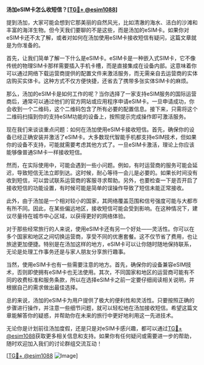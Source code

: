 **汤加eSIM卡怎么收短信？[[TG💪+ @esim1088](https://t.me/s/esim1088)]**

提到汤加，大家可能会想到它那美丽的自然风光，比如清澈的海水、洁白的沙滩和丰富的海洋生物。但今天我们要聊的不是这些，而是汤加的eSIM卡。如果你对eSIM卡还不太了解，或者对如何在汤加使用eSIM卡接收短信有疑问，这篇文章就是为你准备的。

首先，让我们简单了解一下什么是eSIM卡。eSIM卡是一种嵌入式SIM卡，它不像传统的物理SIM卡那样需要插入手机卡槽，而是直接集成在设备内部。这意味着你可以通过网络下载运营商提供的配置文件来激活服务，而无需亲自去运营商的实体店购买实体卡。这种方式不仅方便快捷，还省去了携带多张实体SIM卡的麻烦。

那么，汤加的eSIM卡是如何工作的呢？当你选择了一家支持eSIM服务的国际运营商后，通常可以通过他们的官方网站或应用程序申请eSIM卡。一旦申请成功，你会收到一个二维码，这个二维码包含了所有必要的配置信息。接下来，只需将这个二维码扫描到你的支持eSIM功能的设备上，按照提示完成操作即可激活服务。

现在我们来谈谈重点问题：如何在汤加使用eSIM卡接收短信。首先，确保你的设备已经正确安装并激活了eSIM卡。大多数现代智能手机都支持eSIM技术，但如果你的设备不支持，可能就需要考虑其他方式了。一旦eSIM卡激活，理论上你应该能够像普通SIM卡一样接收短信。

然而，在实际使用中，可能会遇到一些小问题。例如，有时运营商的服务可能会延迟，导致短信无法立即到达。这时候，耐心等待一会儿是必要的。如果长时间没有收到短信，可以尝试联系运营商的客服寻求帮助。另外，也要检查一下是否开启了接收短信的功能设置，有时候可能是简单的误操作导致了短信未能正常接收。

此外，由于汤加是一个相对较小的国家，其网络覆盖范围和信号强度可能与大都市有所不同。因此，在某些偏远地区，接收短信可能会受到影响。在这种情况下，建议尽量待在城市中心区域，以获得更好的网络体验。

对于那些经常旅行的人来说，使用eSIM卡还有另一个好处——灵活性。你可以在多个国家和地区之间切换运营商，享受不同的优惠套餐。这不仅节省了费用，也让旅途更加便捷。特别是在汤加这样的地方，eSIM卡可以让你随时随地保持联系，无论是处理工作事务还是与家人朋友分享旅行趣事。

当然，使用eSIM卡也有一些需要注意的地方。首先，确保你的设备兼容eSIM技术，否则即使拥有eSIM卡也无法使用。其次，不同国家和地区的运营商可能有不同的收费标准和服务条款，所以在选择eSIM卡之前一定要仔细阅读相关说明，并根据自己的需求做出最佳选择。

总的来说，汤加的eSIM卡为用户提供了极大的便利性和灵活性。只要按照正确的步骤进行操作，并注意一些细节问题，就可以轻松地在汤加接收短信。希望这篇文章能解答你的疑惑，并帮助你在未来的旅行中更好地利用这一先进技术。

无论你是计划前往汤加度假，还是只是对eSIM卡感兴趣，都可以通过[TG💪+ @esim1088](https://t.me/s/esim1088)获取更多相关信息和支持。如果你有任何疑问或需要进一步的帮助，随时欢迎加入我们的讨论群组交流互动！

[[TG💪+ @esim1088](https://t.me/s/esim1088) ![Image](https://i.postimg.cc/4NQfJmqS/Snipaste-2025-05-13-00-14-12.png)]